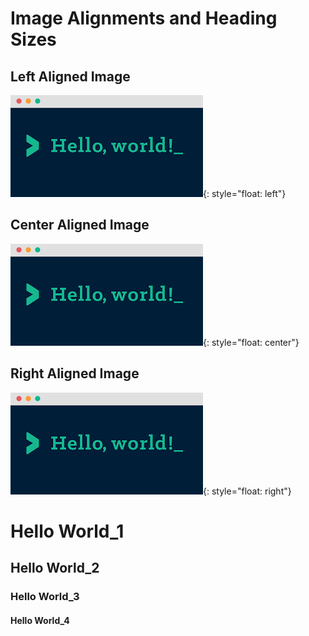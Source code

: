 # Image Alignments and Heading Sizes

## Left Aligned Image
![](/images/media/image1.png){: style="float: left"}





## Center Aligned Image
![](/images/media/image1.png){: style="float: center"}





## Right Aligned Image  
![](/images/media/image1.png){: style="float: right"}




# Hello World\_1

## Hello World\_2

### Hello World\_3

#### Hello World\_4
